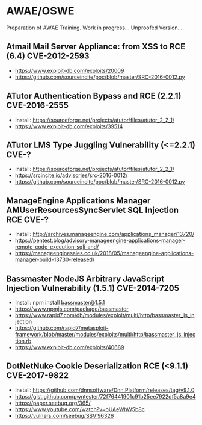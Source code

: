 # AWAE/OSWE

Preparation of AWAE Training. 
Work in progress... Unproofed Version...

## Atmail Mail Server Appliance: from XSS to RCE (6.4) CVE-2012-2593
- https://www.exploit-db.com/exploits/20009
- https://github.com/sourceincite/poc/blob/master/SRC-2016-0012.py

## ATutor Authentication Bypass and RCE (2.2.1) CVE-2016-2555
- Install: https://sourceforge.net/projects/atutor/files/atutor_2_2_1/
- https://www.exploit-db.com/exploits/39514

## ATutor LMS Type Juggling Vulnerability (<=2.2.1) CVE-?
- Install: https://sourceforge.net/projects/atutor/files/atutor_2_2_1/
- https://srcincite.io/advisories/src-2016-0012/
- https://github.com/sourceincite/poc/blob/master/SRC-2016-0012.py

## ManageEngine Applications Manager AMUserResourcesSyncServlet SQL Injection RCE CVE-?
- Install: http://archives.manageengine.com/applications_manager/13720/
- https://pentest.blog/advisory-manageengine-applications-manager-remote-code-execution-sqli-and/
- https://manageenginesales.co.uk/2018/05/manageengine-applications-manager-build-13730-released/

## Bassmaster NodeJS Arbitrary JavaScript Injection Vulnerability (1.5.1) CVE-2014-7205
- Install: npm install bassmaster@1.5.1
- https://www.npmjs.com/package/bassmaster
- https://www.rapid7.com/db/modules/exploit/multi/http/bassmaster_js_injection
- https://github.com/rapid7/metasploit-framework/blob/master/modules/exploits/multi/http/bassmaster_js_injection.rb
- https://www.exploit-db.com/exploits/40689

## DotNetNuke Cookie Deserialization RCE (<9.1.1) CVE-2017-9822
- Install: https://github.com/dnnsoftware/Dnn.Platform/releases/tag/v9.1.0
- https://gist.github.com/pwntester/72f76441901c91b25ee7922df5a8a9e4
- https://paper.seebug.org/365/
- https://www.youtube.com/watch?v=oUAeWhW5b8c
- https://vulners.com/seebug/SSV:96326

